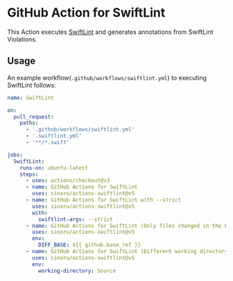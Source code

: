 # GitHub Action for SwiftLint

This Action executes [SwiftLint](https://github.com/realm/SwiftLint) and generates annotations from SwiftLint Violations.

## Usage

An example workflow(`.github/workflows/swiftlint.yml`) to executing SwiftLint follows:

```yaml
name: SwiftLint

on:
  pull_request:
    paths:
      - '.github/workflows/swiftlint.yml'
      - '.swiftlint.yml'
      - '**/*.swift'

jobs:
  SwiftLint:
    runs-on: ubuntu-latest
    steps:
      - uses: actions/checkout@v3
      - name: GitHub Actions for SwiftLint
        uses: sinoru/actions-swiftlint@v5
      - name: GitHub Actions for SwiftLint with --strict
        uses: sinoru/actions-swiftlint@v5
        with:
          swiftlint-args: --strict
      - name: GitHub Actions for SwiftLint (Only files changed in the PR)
        uses: sinoru/actions-swiftlint@v5
        env:
          DIFF_BASE: ${{ github.base_ref }}
      - name: GitHub Actions for SwiftLint (Different working directory)
        uses: sinoru/actions-swiftlint@v5
        env:
          working-directory: Source
```
